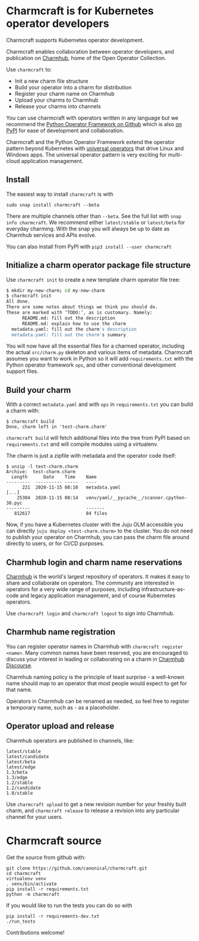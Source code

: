 # Charmcraft is for Kubernetes operator developers

Charmcraft supports Kubernetes operator development.

Charmcraft enables collaboration between operator developers, and
publication on [Charmhub](https://charmhub.io/), home of the Open Operator
Collection.

Use `charmcraft` to:

 * Init a new charm file structure
 * Build your operator into a charm for distribution
 * Register your charm name on Charmhub
 * Upload your charms to Charmhub
 * Release your charms into channels

You can use charmcraft with operators written in any language but we
recommend the [Python Operator Framework on
Github](https://github.com/canonical/operator) which is also [on
PyPI](https://pypi.org/project/ops/) for ease of development and
collaboration.

Charmcraft and the Python Operator Framework extend the operator pattern
beyond Kubernetes with [universal
operators](https://juju.is/universdal-operators) that drive Linux and
Windows apps. The universal operator pattern is very exciting for
multi-cloud application management.

## Install

The easiest way to install `charmcraft` is with

    sudo snap install charmcraft --beta

There are multiple channels other than `--beta`. See the full list with
`snap info charmcraft`. We recommend either `latest/stable` or `latest/beta`
for everyday charming. With the snap you will always be up to date as
Charmhub services and APIs evolve.

You can also install from PyPI with `pip3 install --user charmcraft`

## Initialize a charm operator package file structure

Use `charmcraft init` to create a new template charm operator file tree:

```bash
$ mkdir my-new-charm; cd my-new-charm
$ charmcraft init
All done.
There are some notes about things we think you should do.
These are marked with ‘TODO:’, as is customary. Namely:
      README.md: fill out the description
      README.md: explain how to use the charm
  metadata.yaml: fill out the charm's description
  metadata.yaml: fill out the charm's summary
```

You will now have all the essential files for a charmed operator, including
the actual `src/charm.py` skeleton and various items of metadata. Charmcraft
assumes you want to work in Python so it will add `requirements.txt` with
the Python operator framework `ops`, and other conventional development
support files.

## Build your charm

With a correct `metadata.yaml` and with `ops` in `requirements.txt` you can
build a charm with:

```text
$ charmcraft build
Done, charm left in 'test-charm.charm'
```

`charmcraft build` will fetch additional files into the tree from PyPI based
on `requirements.txt` and will compile modules using a virtualenv.

The charm is just a zipfile with metadata and the operator code itself:

```text
$ unzip -l test-charm.charm
Archive:  test-charm.charm
  Length      Date    Time    Name
---------  ---------- -----   ----
      221  2020-11-15 08:10   metadata.yaml
[...]
    25304  2020-11-15 08:14   venv/yaml/__pycache__/scanner.cpython-38.pyc
---------                     -------
   812617                     84 files
```

Now, if you have a Kubernetes cluster with the Juju OLM accessible you can
directly `juju deploy <test-charm.charm>` to the cluster. You do not need to
publish your operator on Charmhub, you can pass the charm file around
directly to users, or for CI/CD purposes.

## Charmhub login and charm name reservations

[Charmhub](https://charmhub.io/) is the world's largest repository of
operators.  It makes it easy to share and collaborate on operators. The
community are interested in operators for a very wide range of purposes,
including infrastructure-as-code and legacy application management, and of
course Kubernetes operators.

Use `charmcraft login` and `charmcraft logout` to sign into Charmhub.

## Charmhub name registration

You can register operator names in Charmhub with `charmcraft register
<name>`. Many common names have been reserved, you are encouraged to discuss
your interest in leading or collaborating on a charm in [Charmhub
Discourse](https://discourse.charmhub.io/).

Charmhub naming policy is the principle of least surprise - a well-known
name should map to an operator that most people would expect to get for that
name.

Operators in Charmhub can be renamed as needed, so feel free to register a
temporary name, such as <username>-<charmname> as a placeholder.

## Operator upload and release

Charmhub operators are published in channels, like:

```text
latest/stable
latest/candidate
latest/beta
latest/edge
1.3/beta
1.3/edge
1.2/stable
1.2/candidate
1.0/stable
```

Use `charmcraft upload` to get a new revision number for your freshly built
charm, and `charmcraft release` to release a revision into any particular
channel for your users.

# Charmcraft source

Get the source from github with:

    git clone https://github.com/canonical/charmcraft.git
    cd charmcraft
    virtualenv venv
    . venv/bin/activate
    pip install -r requirements.txt
    python -m charmcraft

If you would like to run the tests you can do so with

    pip install -r requirements-dev.txt
    ./run_tests

Contributions welcome!
